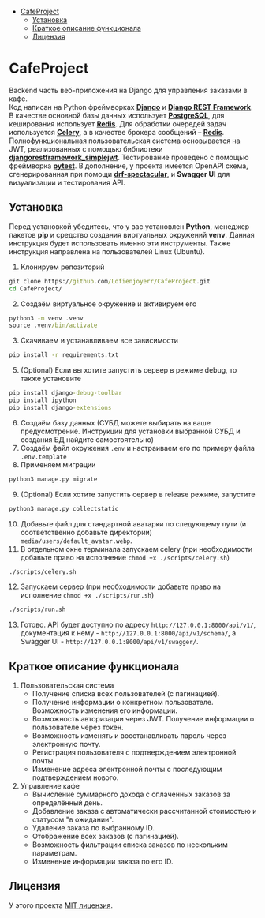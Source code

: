 - [CafeProject](#cafe-project)
    * [Установка](#installation)
    * [Краткое описание функционала](#description)
    * [Лицензия](#license)

<!-- TOC --><a name="cafe-project"></a>
# CafeProject
Backend часть веб-приложения на Django для управления заказами в кафе.\
Код написан на Python фреймворках __[Django](https://docs.djangoproject.com/en/5.1/)__ и __[Django REST Framework](https://www.djangoproject.com/)__.
В качестве основной базы данных использует __[PostgreSQL](https://www.postgresql.org/)__, для кеширования использует __[Redis](https://github.com/redis/redis)__.
Для обработки очередей задач используется __[Celery](https://docs.celeryq.dev/en/stable/getting-started/introduction.html)__, а в качестве брокера сообщений – __[Redis](https://github.com/redis/redis)__.
Полнофункциональная пользовательская система основывается на JWT, реализованных с помощью библиотеки __[djangorestframework_simplejwt](https://django-rest-framework-simplejwt.readthedocs.io/en/latest/)__.
Тестирование проведено с помощью фреймворка __[pytest](https://github.com/pytest-dev/pytest)__.
В дополнение, у проекта имеется OpenAPI схема, сгенерированная при помощи __[drf-spectacular](https://github.com/tfranzel/drf-spectacular/)__, и __Swagger UI__ для визуализации и тестирования API.

<!-- TOC --><a name="installation"></a>
## Установка
Перед установкой убедитесь, что у вас установлен __Python__, менеджер пакетов __pip__ и
средство создания виртуальных окружений __venv__.
Данная инструкция будет использовать именно эти инструменты. Также инструкция направлена на пользователей Linux (Ubuntu).
1. Клонируем репозиторий
```cmd
git clone https://github.com/Lofienjoyerr/CafeProject.git
cd CafeProject/
```
2. Создаём виртуальное окружение и активируем его
```cmd
python3 -m venv .venv
source .venv/bin/activate
```
3. Скачиваем и устанавливаем все зависимости
```cmd
pip install -r requirements.txt
```
5. (Optional) Если вы хотите запустить сервер в режиме debug, то также установите
```cmd
pip install django-debug-toolbar
pip install ipython
pip install django-extensions
```
6. Создаём базу данных (СУБД можете выбирать на ваше предусмотрение. Инструкции для установки выбранной СУБД и создания БД
найдите самостоятельно)
7. Создаём файл окружения `.env` и настраиваем его по примеру файла `.env.template`
8. Применяем миграции
```cmd
python3 manage.py migrate
```
9. (Optional) Если хотите запустить сервер в release режиме, запустите
```cmd
python3 manage.py collectstatic
```
10. Добавьте файл для стандартной аватарки по следующему пути (и соответственно добавьте директории)
`media/users/default_avatar.webp`. 
11. В отдельном окне терминала запускаем celery (при необходимости добавьте право на исполнение
`chmod +x ./scripts/celery.sh`)
```cmd
./scripts/celery.sh
```
12. Запускаем сервер (при необходимости добавьте право на исполнение
`chmod +x ./scripts/run.sh`)
```cmd
./scripts/run.sh
```
13. Готово. API будет доступно по адресу `http://127.0.0.1:8000/api/v1/`, документация к нему -
`http://127.0.0.1:8000/api/v1/schema/`, а Swagger UI - `http://127.0.0.1:8000/api/v1/swagger/`.

<!-- TOC --><a name="description"></a>
## Краткое описание функционала
1. Пользовательская система
   - Получение списка всех пользователей (с пагинацией).
   - Получение информации о конкретном пользователе. Возможность изменения его информации.
   - Возможность авторизации через JWT. Получение информации о пользователе через токен.
   - Возможность изменять и восстанавливать пароль через электронную почту.
   - Регистрация пользователя с подтверждением электронной почты.
   - Изменение адреса электронной почты с последующим подтверждением нового.
2. Управление кафе
   - Вычисление суммарного дохода с оплаченных заказов за определённый день.
   - Добавление заказа с автоматически рассчитанной стоимостью и статусом "в ожидании".
   - Удаление заказа по выбранному ID.
   - Отображение всех заказов (с пагинацией).
   - Возможность фильтрации списка заказов по нескольким параметрам.
   - Изменение информации заказа по его ID.

<!-- TOC --><a name="license"></a>
## Лицензия
У этого проекта [MIT лицензия](https://github.com/Lofienjoyerr/CafeProject/blob/main/LICENSE).
